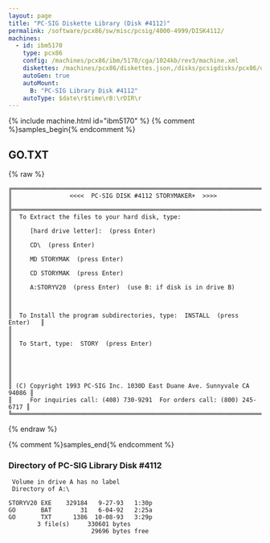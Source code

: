 ```yaml
---
layout: page
title: "PC-SIG Diskette Library (Disk #4112)"
permalink: /software/pcx86/sw/misc/pcsig/4000-4999/DISK4112/
machines:
  - id: ibm5170
    type: pcx86
    config: /machines/pcx86/ibm/5170/cga/1024kb/rev3/machine.xml
    diskettes: /machines/pcx86/diskettes.json,/disks/pcsigdisks/pcx86/diskettes.json
    autoGen: true
    autoMount:
      B: "PC-SIG Library Disk #4112"
    autoType: $date\r$time\rB:\rDIR\r
---
```


{% include machine.html id="ibm5170" %}
{% comment %}samples_begin{% endcomment %}

## GO.TXT

{% raw %}
```
╔═════════════════════════════════════════════════════════════════════════╗
║                <<<<  PC-SIG DISK #4112 STORYMAKER+  >>>>                ║
╠═════════════════════════════════════════════════════════════════════════╣
║  To Extract the files to your hard disk, type:                          ║
║     [hard drive letter]:  (press Enter)                                 ║
║     CD\  (press Enter)                                                  ║
║     MD STORYMAK  (press Enter)                                          ║
║     CD STORYMAK  (press Enter)                                          ║
║     A:STORYV20  (press Enter)  (use B: if disk is in drive B)           ║
║                                                                         ║
║  To Install the program subdirectories, type:  INSTALL  (press Enter)   ║
║                                                                         ║
║  To Start, type:  STORY  (press Enter)                                  ║
║                                                                         ║
║                                                                         ║
║ (C) Copyright 1993 PC-SIG Inc. 1030D East Duane Ave. Sunnyvale CA 94086 ║
║     For inquiries call: (408) 730-9291  For orders call: (800) 245-6717 ║
╚═════════════════════════════════════════════════════════════════════════╝
```
{% endraw %}

{% comment %}samples_end{% endcomment %}

### Directory of PC-SIG Library Disk #4112

     Volume in drive A has no label
     Directory of A:\

    STORYV20 EXE    329184   9-27-93   1:30p
    GO       BAT        31   6-04-92   2:25a
    GO       TXT      1386  10-08-93   3:29p
            3 file(s)     330601 bytes
                           29696 bytes free
